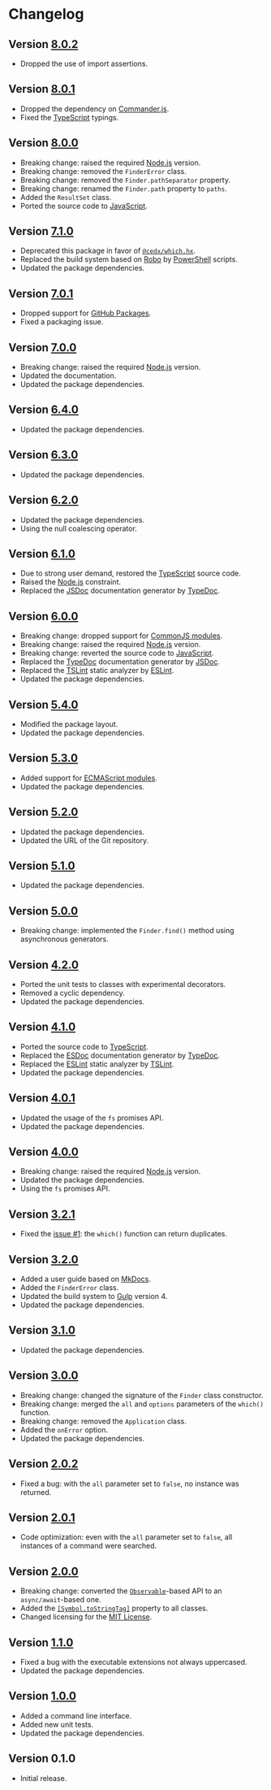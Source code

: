 # Changelog

## Version [8.0.2](https://github.com/cedx/which.js/compare/v8.0.1...v8.0.2)
- Dropped the use of import assertions.

## Version [8.0.1](https://github.com/cedx/which.js/compare/v8.0.0...v8.0.1)
- Dropped the dependency on [Commander.js](https://github.com/tj/commander.js).
- Fixed the [TypeScript](https://www.typescriptlang.org) typings.

## Version [8.0.0](https://github.com/cedx/which.js/compare/v7.1.0...v8.0.0)
- Breaking change: raised the required [Node.js](https://nodejs.org) version.
- Breaking change: removed the `FinderError` class.
- Breaking change: removed the `Finder.pathSeparator` property.
- Breaking change: renamed the `Finder.path` property to `paths`.
- Added the `ResultSet` class.
- Ported the source code to [JavaScript](https://developer.mozilla.org/docs/Web/JavaScript).

## Version [7.1.0](https://github.com/cedx/which.js/compare/v7.0.1...v7.1.0)
- Deprecated this package in favor of [`@cedx/which.hx`](https://github.com/cedx/which.hx).
- Replaced the build system based on [Robo](https://robo.li) by [PowerShell](https://learn.microsoft.com/powershell) scripts.
- Updated the package dependencies.

## Version [7.0.1](https://github.com/cedx/which.js/compare/v7.0.0...v7.0.1)
- Dropped support for [GitHub Packages](https://github.com/features/packages).
- Fixed a packaging issue.

## Version [7.0.0](https://github.com/cedx/which.js/compare/v6.4.0...v7.0.0)
- Breaking change: raised the required [Node.js](https://nodejs.org) version.
- Updated the documentation.
- Updated the package dependencies.

## Version [6.4.0](https://github.com/cedx/which.js/compare/v6.3.0...v6.4.0)
- Updated the package dependencies.

## Version [6.3.0](https://github.com/cedx/which.js/compare/v6.2.0...v6.3.0)
- Updated the package dependencies.

## Version [6.2.0](https://github.com/cedx/which.js/compare/v6.1.0...v6.2.0)
- Updated the package dependencies.
- Using the null coalescing operator.

## Version [6.1.0](https://github.com/cedx/which.js/compare/v6.0.0...v6.1.0)
- Due to strong user demand, restored the [TypeScript](https://www.typescriptlang.org) source code.
- Raised the [Node.js](https://nodejs.org) constraint.
- Replaced the [JSDoc](https://jsdoc.app) documentation generator by [TypeDoc](https://typedoc.org).

## Version [6.0.0](https://github.com/cedx/which.js/compare/v5.4.0...v6.0.0)
- Breaking change: dropped support for [CommonJS modules](https://nodejs.org/api/modules.html).
- Breaking change: raised the required [Node.js](https://nodejs.org) version.
- Breaking change: reverted the source code to [JavaScript](https://developer.mozilla.org/docs/Web/JavaScript).
- Replaced the [TypeDoc](https://typedoc.org) documentation generator by [JSDoc](https://jsdoc.app).
- Replaced the [TSLint](https://palantir.github.io/tslint) static analyzer by [ESLint](https://eslint.org).
- Updated the package dependencies.

## Version [5.4.0](https://github.com/cedx/which.js/compare/v5.3.0...v5.4.0)
- Modified the package layout.
- Updated the package dependencies.

## Version [5.3.0](https://github.com/cedx/which.js/compare/v5.2.0...v5.3.0)
- Added support for [ECMAScript modules](https://nodejs.org/api/esm.html).
- Updated the package dependencies.

## Version [5.2.0](https://github.com/cedx/which.js/compare/v5.1.0...v5.2.0)
- Updated the package dependencies.
- Updated the URL of the Git repository.

## Version [5.1.0](https://github.com/cedx/which.js/compare/v5.0.0...v5.1.0)
- Updated the package dependencies.

## Version [5.0.0](https://github.com/cedx/which.js/compare/v4.2.0...v5.0.0)
- Breaking change: implemented the `Finder.find()` method using asynchronous generators.

## Version [4.2.0](https://github.com/cedx/which.js/compare/v4.1.0...v4.2.0)
- Ported the unit tests to classes with experimental decorators.
- Removed a cyclic dependency.
- Updated the package dependencies.

## Version [4.1.0](https://github.com/cedx/which.js/compare/v4.0.1...v4.1.0)
- Ported the source code to [TypeScript](https://www.typescriptlang.org).
- Replaced the [ESDoc](https://esdoc.org) documentation generator by [TypeDoc](https://typedoc.org).
- Replaced the [ESLint](https://eslint.org) static analyzer by [TSLint](https://palantir.github.io/tslint).
- Updated the package dependencies.

## Version [4.0.1](https://github.com/cedx/which.js/compare/v4.0.0...v4.0.1)
- Updated the usage of the `fs` promises API.
- Updated the package dependencies.

## Version [4.0.0](https://github.com/cedx/which.js/compare/v3.2.1...v4.0.0)
- Breaking change: raised the required [Node.js](https://nodejs.org) version.
- Updated the package dependencies.
- Using the `fs` promises API.

## Version [3.2.1](https://github.com/cedx/which.js/compare/v3.2.0...v3.2.1)
- Fixed the [issue #1](https://github.com/cedx/which.js/issues/1): the `which()` function can return duplicates.

## Version [3.2.0](https://github.com/cedx/which.js/compare/v3.1.0...v3.2.0)
- Added a user guide based on [MkDocs](http://www.mkdocs.org).
- Added the `FinderError` class.
- Updated the build system to [Gulp](https://gulpjs.com) version 4.
- Updated the package dependencies.

## Version [3.1.0](https://github.com/cedx/which.js/compare/v3.0.0...v3.1.0)
- Updated the package dependencies.

## Version [3.0.0](https://github.com/cedx/which.js/compare/v2.0.2...v3.0.0)
- Breaking change: changed the signature of the `Finder` class constructor.
- Breaking change: merged the `all` and `options` parameters of the `which()` function.
- Breaking change: removed the `Application` class.
- Added the `onError` option.
- Updated the package dependencies.

## Version [2.0.2](https://github.com/cedx/which.js/compare/v2.0.1...v2.0.2)
- Fixed a bug: with the `all` parameter set to `false`, no instance was returned.

## Version [2.0.1](https://github.com/cedx/which.js/compare/v2.0.0...v2.0.1)
- Code optimization: even with the `all` parameter set to `false`, all instances of a command were searched.

## Version [2.0.0](https://github.com/cedx/which.js/compare/v1.1.0...v2.0.0)
- Breaking change: converted the [`Observable`](http://reactivex.io/intro.html)-based API to an `async/await`-based one.
- Added the [`[Symbol.toStringTag]`](https://developer.mozilla.org/docs/Web/JavaScript/Reference/Global_Objects/Symbol/toStringTag) property to all classes.
- Changed licensing for the [MIT License](https://opensource.org/licenses/MIT).

## Version [1.1.0](https://github.com/cedx/which.js/compare/v1.0.0...v1.1.0)
- Fixed a bug with the executable extensions not always uppercased.
- Updated the package dependencies.

## Version [1.0.0](https://github.com/cedx/which.js/compare/v0.1.0...v1.0.0)
- Added a command line interface.
- Added new unit tests.
- Updated the package dependencies.

## Version 0.1.0
- Initial release.

